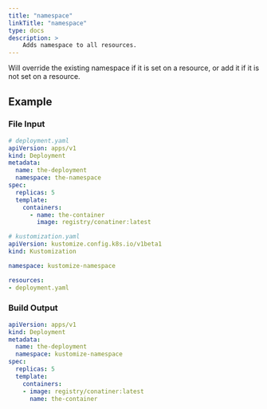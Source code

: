 ```yaml
---
title: "namespace"
linkTitle: "namespace"
type: docs
description: >
    Adds namespace to all resources.
---
```


Will override the existing namespace if it is set on a resource, or add it
if it is not set on a resource.

## Example

### File Input

```yaml
# deployment.yaml
apiVersion: apps/v1
kind: Deployment
metadata:
  name: the-deployment
  namespace: the-namespace
spec:
  replicas: 5
  template:
    containers:
      - name: the-container
        image: registry/conatiner:latest
```

```yaml
# kustomization.yaml
apiVersion: kustomize.config.k8s.io/v1beta1
kind: Kustomization

namespace: kustomize-namespace

resources:
- deployment.yaml

```

### Build Output

```yaml
apiVersion: apps/v1
kind: Deployment
metadata:
  name: the-deployment
  namespace: kustomize-namespace
spec:
  replicas: 5
  template:
    containers:
    - image: registry/conatiner:latest
      name: the-container
```